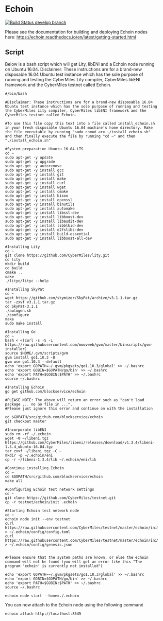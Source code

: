# Echoin
[![Build Status develop branch](https://echoin-ci.org/blockservice/echoin.svg?branch=develop)](https://echoin-ci.org/blockservice/echoin)

Please see the documentation for building and deploying Echoin nodes here: https://echoin.readthedocs.io/en/latest/getting-started.html

## Script
Below is a bash script which will get Lity, libENI and a Echoin node running on Ubuntu 16.04. Disclaimer: These instructions are for a brand-new disposable 16.04 Ubuntu test instance which has the sole purpose of running and testing the CyberMiles Lity compiler, CyberMiles libENI framework and the CyberMiles testnet called Echoin.

```
#/bin/bash

#Disclaimer: These instructions are for a brand-new disposable 16.04 Ubuntu test instance which has the sole purpose of running and testing the CyberMiles Lity compiler, CyberMiles libENI framework and the CyberMiles testnet called Echoin.

#To use this file copy this text into a file called install_echoin.sh in your fresh disposable Ubuntu 16.04 machine's home directory. Make the file executable by running "sudo chmod a+x ~/install_echoin.sh" and then finally execute the file by running "cd ~" and then "./install_echoin.sh"

#System preparation Ubuntu 16.04 LTS
cd ~
sudo apt-get -y update
sudo apt-get -y upgrade
sudo apt-get -y autoremove
sudo apt-get -y install gcc
sudo apt-get -y install git
sudo apt-get -y install make
sudo apt-get -y install curl
sudo apt-get -y install wget
sudo apt-get -y install cmake
sudo apt-get -y install bison
sudo apt-get -y install openssl
sudo apt-get -y install binutils
sudo apt-get -y install automake
sudo apt-get -y install libssl-dev
sudo apt-get -y install libboost-dev
sudo apt-get -y install libaudit-dev
sudo apt-get -y install libblkid-dev
sudo apt-get -y install e2fslibs-dev
sudo apt-get -y install build-essential
sudo apt-get -y install libboost-all-dev

#Installing Lity
cd ~
git clone https://github.com/CyberMiles/lity.git
cd lity
mkdir build
cd build
cmake ..
make
./lityc/lityc --help

#Installing SkyPat
cd ~
wget https://github.com/skymizer/SkyPat/archive/v3.1.1.tar.gz
tar -zxvf v3.1.1.tar.gz
cd SkyPat-3.1.1
./autogen.sh
./configure
make
sudo make install

#Installing Go
cd ~
bash < <(curl -s -S -L https://raw.githubusercontent.com/moovweb/gvm/master/binscripts/gvm-installer)
source $HOME/.gvm/scripts/gvm
gvm install go1.10.3 -B
gvm use go1.10.3 --default
echo 'export GOPATH=~/.gvm/pkgsets/go1.10.3/global' >> ~/.bashrc
echo 'export GOBIN=$GOPATH/go/bin' >> ~/.bashrc
echo 'export PATH=$GOBIN:$PATH' >> ~/.bashrc
source ~/.bashrc

#Installing Echoin
go get github.com/blockservice/echoin

#PLEASE NOTE: The above will return an error such as "can't load package ... no Go file in ...",
#Please just ignore this error and continue on with the installation

cd $GOPATH/src/github.com/blockservice/echoin
git checkout master

#Incorporate libENI
sudo rm -rf ~/.echoin
wget -O ~/libeni.tgz https://github.com/CyberMiles/libeni/releases/download/v1.3.4/libeni-1.3.4_ubuntu-16.04.tgz
tar zxvf ~/libeni.tgz -C ~
mkdir -p ~/.echoin/eni
cp -r ~/libeni-1.3.4/lib ~/.echoin/eni/lib

#Continue installing Echoin
cd ~
cd $GOPATH/src/github.com/blockservice/echoin
make all

#Configuring Echoin test network settings
cd ~
git clone https://github.com/CyberMiles/testnet.git
cp -r testnet/echoin/init .echoin

#Starting Echoin test network node
cd ~
echoin node init --env testnet
curl https://raw.githubusercontent.com/CyberMiles/testnet/master/echoin/init/config/config.toml > ~/.echoin/config/config.toml
curl https://raw.githubusercontent.com/CyberMiles/testnet/master/echoin/init/config/genesis.json > ~/.echoin/config/genesis.json


#Please ensure that the system paths are known, or else the echoin command will not be found (you will get an error like this "The program 'echoin' is currently not installed")

echo 'export GOPATH=~/.gvm/pkgsets/go1.10.3/global' >> ~/.bashrc
echo 'export GOBIN=$GOPATH/go/bin' >> ~/.bashrc
echo 'export PATH=$GOBIN:$PATH' >> ~/.bashrc
source ~/.bashrc

echoin node start --home=./.echoin

```

You can now attach to the Echoin node using the following command

```
echoin attach http://localhost:8545
```


